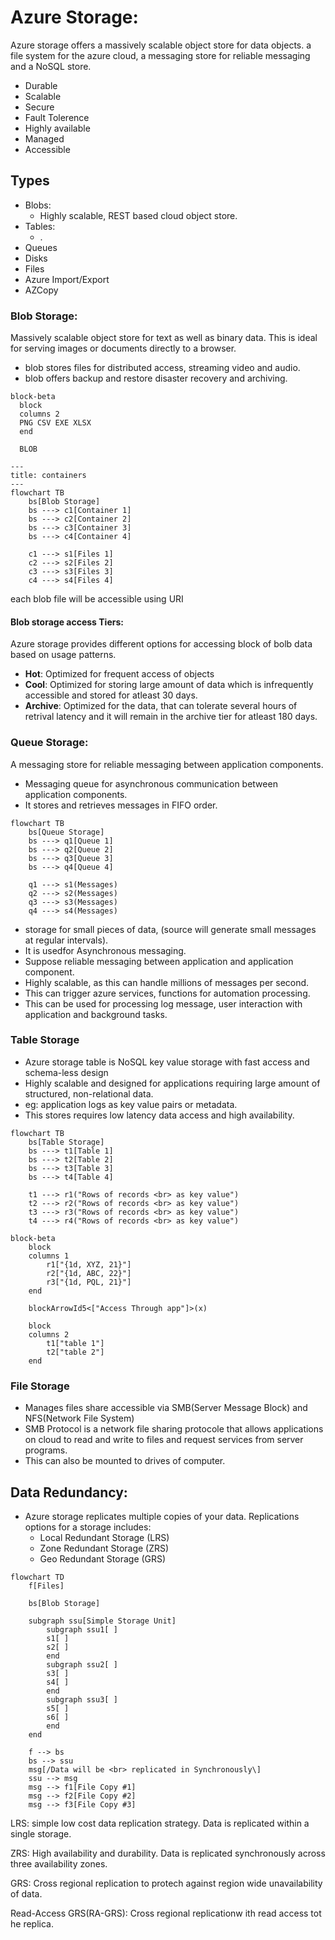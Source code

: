 # Azure Storage:
Azure storage offers a massively scalable object store for data objects. a file system for the azure cloud, a messaging store for reliable messaging and a NoSQL store.
- Durable
- Scalable
- Secure
- Fault Tolerence
- Highly available
- Managed
- Accessible

## Types
- Blobs:
  - Highly scalable, REST based cloud object store.
- Tables:
  - .
- Queues
- Disks
- Files
- Azure Import/Export
- AZCopy

### Blob Storage:
Massively scalable object store for text as well as binary data. This is ideal for serving images or documents directly to a browser.
- blob stores files for distributed access, streaming video and audio.
- blob offers backup and restore disaster recovery and archiving. 
  
```mermaid
block-beta
  block
  columns 2
  PNG CSV EXE XLSX
  end

  BLOB
```

```mermaid
---
title: containers
---
flowchart TB
    bs[Blob Storage]
    bs ---> c1[Container 1]
    bs ---> c2[Container 2]
    bs ---> c3[Container 3]
    bs ---> c4[Container 4]

    c1 ---> s1[Files 1]
    c2 ---> s2[Files 2]
    c3 ---> s3[Files 3]
    c4 ---> s4[Files 4]
```
each blob file will be accessible using URI

####  Blob storage access Tiers:
Azure storage provides different options for accessing block of bolb data based on usage patterns.
- **Hot**: Optimized for frequent access of objects
- **Cool**: Optimized for storing large amount of data which is infrequently accessible and stored for atleast 30 days.
- **Archive**: Optimized for the data, that can tolerate several hours of retrival latency and it will remain in the archive tier for atleast 180 days. 

### Queue Storage:
A messaging store for reliable messaging between application components.

- Messaging queue for asynchronous communication between application components.
- It stores and retrieves messages in FIFO order.

```mermaid
flowchart TB
    bs[Queue Storage]
    bs ---> q1[Queue 1]
    bs ---> q2[Queue 2]
    bs ---> q3[Queue 3]
    bs ---> q4[Queue 4]

    q1 ---> s1(Messages)
    q2 ---> s2(Messages)
    q3 ---> s3(Messages)
    q4 ---> s4(Messages)
```
- storage for small pieces of data, (source will generate small messages at regular intervals).
- It is usedfor Asynchronous messaging.
- Suppose reliable messaging between application and application component. 
- Highly scalable, as this can handle millions of messages per second.
- This can trigger azure services, functions for automation processing.
- This can be used for processing log message, user interaction with application and background tasks.

### Table Storage
- Azure storage table is NoSQL key value storage with fast access and schema-less design
- Highly scalable and designed for applications requiring large amount of structured, non-relational data. 
- eg: application logs as key value pairs or metadata. 
- This stores requires low latency data access and high availability.

```mermaid
flowchart TB
    bs[Table Storage]
    bs ---> t1[Table 1]
    bs ---> t2[Table 2]
    bs ---> t3[Table 3]
    bs ---> t4[Table 4]

    t1 ---> r1("Rows of records <br> as key value")
    t2 ---> r2("Rows of records <br> as key value")
    t3 ---> r3("Rows of records <br> as key value")
    t4 ---> r4("Rows of records <br> as key value")
```
```mermaid
block-beta
    block
    columns 1
        r1["{1d, XYZ, 21}"]
        r2["{1d, ABC, 22}"]
        r3["{1d, PQL, 21}"]
    end

    blockArrowId5<["Access Through app"]>(x)

    block
    columns 2
        t1["table 1"]
        t2["table 2"]
    end
```

### File Storage
- Manages files share accessible via SMB(Server Message Block) and NFS(Network File System)
- SMB Protocol is a network file sharing protocole that allows applications on cloud to read and write to files and request services from server programs.
- This can also be mounted to drives of computer.

## Data Redundancy:
- Azure storage replicates multiple copies of your data. Replications options for a storage includes: 
  - Local Redundant Storage (LRS)
  - Zone Redundant Storage (ZRS)
  - Geo Redundant Storage (GRS)

```mermaid
flowchart TD
    f[Files]

    bs[Blob Storage]

    subgraph ssu[Simple Storage Unit]
        subgraph ssu1[ ]
        s1[ ]
        s2[ ] 
        end
        subgraph ssu2[ ]
        s3[ ]
        s4[ ]
        end
        subgraph ssu3[ ]
        s5[ ]
        s6[ ]
        end
    end

    f --> bs
    bs --> ssu
    msg[/Data will be <br> replicated in Synchronously\]
    ssu --> msg
    msg --> f1[File Copy #1]
    msg --> f2[File Copy #2]
    msg --> f3[File Copy #3]
```

LRS: simple low cost data replication strategy. Data is replicated within a single storage.

ZRS: High availability and durability. Data is replicated synchronously across three availability zones.

GRS: Cross regional replication to protech against region wide unavailability of data.

Read-Access GRS(RA-GRS): Cross regional replicationw ith read access tot he replica.